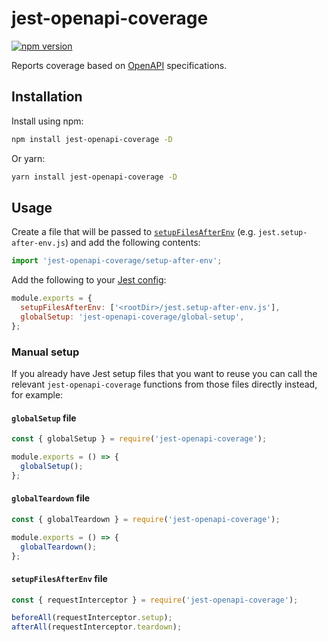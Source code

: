 # jest-openapi-coverage

[![npm version](https://badge.fury.io/js/jest-openapi-coverage.svg)](https://badge.fury.io/js/jest-openapi-coverage)

Reports coverage based on [OpenAPI](https://swagger.io/specification/) specifications.

## Installation

Install using npm:

```sh
npm install jest-openapi-coverage -D
```

Or yarn:

```sh
yarn install jest-openapi-coverage -D
```

## Usage

Create a file that will be passed to [`setupFilesAfterEnv`](https://jestjs.io/docs/configuration#setupfilesafterenv-array) (e.g. `jest.setup-after-env.js`) and add
the following contents:

```js
import 'jest-openapi-coverage/setup-after-env';
```

Add the following to your [Jest config](https://jestjs.io/docs/configuration):

```js
module.exports = {
  setupFilesAfterEnv: ['<rootDir>/jest.setup-after-env.js'],
  globalSetup: 'jest-openapi-coverage/global-setup',
};
```

### Manual setup

If you already have Jest setup files that you want to reuse you can call the
relevant `jest-openapi-coverage` functions from those files directly instead,
for example:

#### `globalSetup` file

```js
const { globalSetup } = require('jest-openapi-coverage');

module.exports = () => {
  globalSetup();
};
```

#### `globalTeardown` file

```js
const { globalTeardown } = require('jest-openapi-coverage');

module.exports = () => {
  globalTeardown();
};
```

#### `setupFilesAfterEnv` file

```js
const { requestInterceptor } = require('jest-openapi-coverage');

beforeAll(requestInterceptor.setup);
afterAll(requestInterceptor.teardown);
```
